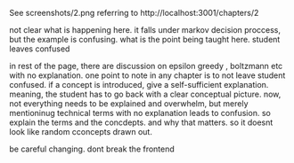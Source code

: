 See screenshots/2.png
referring to http://localhost:3001/chapters/2

not clear what is happening here. it falls under markov decision proccess, but the example is confusing. what is the point being taught here. student leaves confused

in rest of the page, there are discussion on epsilon greedy , boltzmann etc with no explanation. one point to note in any chapter is to not leave student confused. if a concept is introduced, give a self-sufficient explanation. 
meaning, the student has to go back with a clear conceptual picture. 
now, not everything needs to be explained and overwhelm, but merely mentioninug technical terms with no explanation leads to confusion. so explain the terms and the concdepts. and why that matters. so it doesnt look like random cconcepts drawn out. 

be careful changing. dont break the frontend